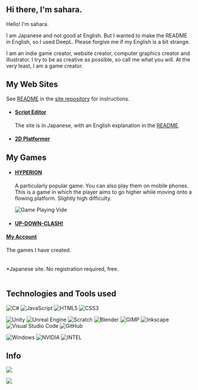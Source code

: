 ## Hi there, I'm sahara.

Hello! I'm sahara.

I am Japanese and not good at English. But I wanted to make the README in English, so I used DeepL. Please forgive me if my English is a bit strange.

I am an indie game creator, website creator, computer graphics creator and illustrator. I try to be as creative as possible, so call me what you will. At the very least, I am a game creator.

## My Web Sites
See [README](https://github.com/sahara581/site/blob/main/README.md) in the [site repository](https://github.com/sahara581/site) for instructions.
* #### [Script Editor](https://sahara581.github.io/site/Script/index.html)

  The site is in Japanese, with an English explanation in the [README](https://github.com/sahara581/site/blob/main/README.md).
* #### [2D Platformer](https://sahara581.github.io/site/PlatformerGame/index.html)

## My Games
* #### [HYPERION](https://unityroom.com/games/hyperion)
  A particularly popular game. You can also play them on mobile phones.<br>
  This is a game in which the player aims to go higher while moving onto a flowing platform.
  Slightly high difficulty.
  
  ![Game Playing Vide](https://os-worker.unityroom.com/unityroom_production/icon/103113/icon_20240824_093225.gif)
* #### [UP-DOWN-CLASH!](https://unityroom.com/games/up-down_rocket)
  
#### [My Account](https://unityroom.com/users/xvo0mbq61sgep8hr4ukj)
The games I have created.
<br>
<br>
<br>
*Japanese site. No registration required, free.
<br>
<br>

## Technologies and Tools used
![C#](https://img.shields.io/badge/-C_SHARP-000000.svg?logo=C&style=for-the-badge)
![JavaScript](https://img.shields.io/badge/-JavaScript-000000.svg?logo=JAVASCRIPT&style=for-the-badge)
![HTML5](https://img.shields.io/badge/-HTML5-000000.svg?logo=HTML5&style=for-the-badge)
![CSS3](https://img.shields.io/badge/-CSS3-000000.svg?logo=CSS3&style=for-the-badge)

![Unity](https://img.shields.io/badge/-Unity-000000.svg?logo=unity&style=for-the-badge)
![Unreal Engine](https://img.shields.io/badge/-Unreal_Engine-000000.svg?logo=UNREALENGINE&style=for-the-badge)
![Scratch](https://img.shields.io/badge/-Scratch-000000.svg?logo=SCRATCH&style=for-the-badge)
![Blender](https://img.shields.io/badge/-Blender-000000.svg?logo=BLENDER&style=for-the-badge)
![GIMP](https://img.shields.io/badge/-GIMP-000000.svg?logo=GIMP&style=for-the-badge)
![Inkscape](https://img.shields.io/badge/-Inkscape-000000.svg?logo=INKSCAPE&style=for-the-badge)
![Visual Studio Code](https://img.shields.io/badge/-Visual_Studio_Code-000000.svg?logo=VISUALSTUDIOCODE&style=for-the-badge)
![GitHub](https://img.shields.io/badge/-GitHub-000000.svg?logo=GITHUB&style=for-the-badge)

![Windows](https://img.shields.io/badge/-Windows-000000.svg?logo=WINDOWS&style=for-the-badge)
![NVIDIA](https://img.shields.io/badge/-NVIDIA-000000.svg?logo=NVIDIA&style=for-the-badge)
![INTEL](https://img.shields.io/badge/-Intel-000000.svg?logo=INTEL&style=for-the-badge)

## Info
![](https://github-readme-stats.vercel.app/api?username=sahara581&show_icons=true&locale=en)

![](https://github-readme-stats.vercel.app/api/top-langs?username=sahara581&show_icons=true&locale=en&layout=compact)
